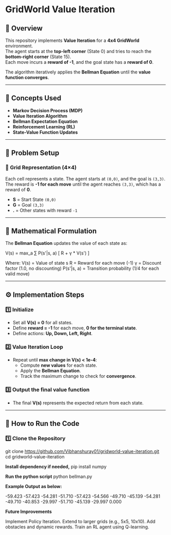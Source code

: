 # GridWorld Value Iteration

## 🚀 Overview  
This repository implements **Value Iteration** for a **4x4 GridWorld** environment.  
The agent starts at the **top-left corner** (State 0) and tries to reach the **bottom-right corner** (State 15).  
Each move incurs a **reward of -1**, and the goal state has a **reward of 0**.  

The algorithm iteratively applies the **Bellman Equation** until the **value function converges**.

---

## 📌 **Concepts Used**
- **Markov Decision Process (MDP)**
- **Value Iteration Algorithm**
- **Bellman Expectation Equation**
- **Reinforcement Learning (RL)**
- **State-Value Function Updates**

---

## 🎯 **Problem Setup**

### 🔹 **Grid Representation (4×4)**
Each cell represents a state. The agent starts at `(0,0)`, and the goal is `(3,3)`.  
The reward is **-1 for each move** until the agent reaches `(3,3)`, which has a reward of **0**.


- **S** = Start State `(0,0)`
- **G** = Goal `(3,3)`
- **.** = Other states with reward `-1`  

---

## 📖 **Mathematical Formulation**

The **Bellman Equation** updates the value of each state as:

V(s) = max_a ∑ P(s'|s, a) [ R + γ * V(s') ]


Where:
V(s) = Value of state s
R = Reward for each move (-1)
γ = Discount factor (1.0, no discounting)
P(s'|s, a) = Transition probability (1/4 for each valid move)

---

## ⚙️ **Implementation Steps**

### **1️⃣ Initialize**
- Set all **V(s) = 0** for all states.
- Define **reward = -1** for each move, **0 for the terminal state**.
- Define actions: **Up, Down, Left, Right**.

### **2️⃣ Value Iteration Loop**
- Repeat until **max change in V(s) < 1e-4**:
  - Compute **new values** for each state.
  - Apply the **Bellman Equation**.
  - Track the maximum change to check for **convergence**.

### **3️⃣ Output the final value function**
- The final **V(s)** represents the expected return from each state.

---

## 🔧 **How to Run the Code**
### **1️⃣ Clone the Repository**

git clone https://github.com/Vibhanshuray01/gridworld-value-iteration.git
cd gridworld-value-iteration

**Install dependency if needed,**
pip install numpy

**Run the python script**
python bellman.py



**Example Output as below:**

 -59.423  -57.423  -54.281  -51.710
 -57.423  -54.566  -49.710  -45.139
 -54.281  -49.710  -40.853  -29.997
 -51.710  -45.139  -29.997    0.000


**Future Improvements**

Implement Policy Iteration.
Extend to larger grids (e.g., 5x5, 10x10).
Add obstacles and dynamic rewards.
Train an RL agent using Q-learning.
